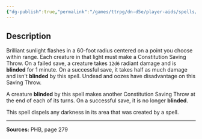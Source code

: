 ```yaml
---
{"dg-publish":true,"permalink":"/games/ttrpg/dn-d5e/player-aids/spells/level-8/sunburst/","tags":["TTRPG/DND/5e","verbal","somatic","material"]}
---
```



## Description
Brilliant sunlight flashes in a 60-foot radius centered on a point you choose within range.
Each creature in that light must make a Constitution Saving Throw.
On a failed save, a creature takes `12d6` radiant damage and is **blinded** for 1 minute.
On a successful save, it takes half as much damage and isn't **blinded** by this spell.
Undead and oozes have disadvantage on this Saving Throw.

A creature **blinded** by this spell makes another Constitution Saving Throw at the end of each of its turns.
On a successful save, it is no longer **blinded**.

This spell dispels any darkness in its area that was created by a spell.

---

**Sources:** PHB, page 279
